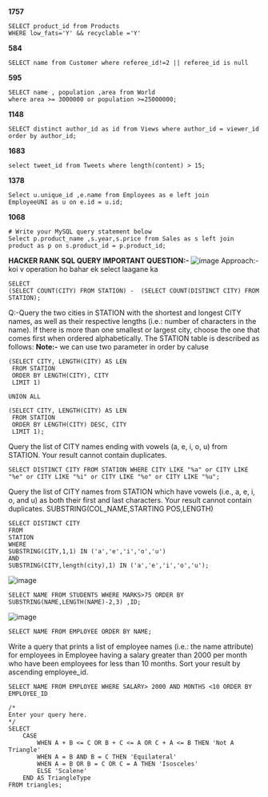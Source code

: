 **1757**
```
SELECT product_id from Products 
WHERE low_fats='Y' && recyclable ='Y'
```
**584**
```
SELECT name from Customer where referee_id!=2 || referee_id is null
```
**595**
```
SELECT name , population ,area from World
where area >= 3000000 or population >=25000000;
```
**1148**
```
SELECT distinct author_id as id from Views where author_id = viewer_id order by author_id;
```
**1683**
```
select tweet_id from Tweets where length(content) > 15;
```
**1378**
```
Select u.unique_id ,e.name from Employees as e left join
EmployeeUNI as u on e.id = u.id;
```
**1068**
```
# Write your MySQL query statement below
Select p.product_name ,s.year,s.price from Sales as s left join product as p on s.product_id = p.product_id;
```
**HACKER RANK SQL QUERY IMPORTANT QUESTION:-**
![image](https://github.com/user-attachments/assets/8ce95526-911d-4546-a7e9-3e08f2f534f7)
Approach:- koi v operation ho bahar ek select laagane ka
```
SELECT
(SELECT COUNT(CITY) FROM STATION) -  (SELECT COUNT(DISTINCT CITY) FROM STATION);
```
Q:-Query the two cities in STATION with the shortest and longest CITY names, as well as their respective lengths (i.e.: number of characters in the name). If there is more than one smallest or largest city, choose the one that comes first when ordered alphabetically.
The STATION table is described as follows:
**Note:-** we can use two parameter in order by  caluse

```
(SELECT CITY, LENGTH(CITY) AS LEN
 FROM STATION
 ORDER BY LENGTH(CITY), CITY
 LIMIT 1)
 
UNION ALL

(SELECT CITY, LENGTH(CITY) AS LEN
 FROM STATION
 ORDER BY LENGTH(CITY) DESC, CITY
 LIMIT 1);
```
Query the list of CITY names ending with vowels (a, e, i, o, u) from STATION. Your result cannot contain duplicates.
```
SELECT DISTINCT CITY FROM STATION WHERE CITY LIKE "%a" or CITY LIKE "%e" or CITY LIKE "%i" or CITY LIKE "%o" or CITY LIKE "%u";
```
Query the list of CITY names from STATION which have vowels (i.e., a, e, i, o, and u) as both their first and last characters. Your result cannot contain duplicates.
SUBSTRING(COL_NAME,STARTING POS,LENGTH)
```
SELECT DISTINCT CITY 
FROM 
STATION
WHERE 
SUBSTRING(CITY,1,1) IN ('a','e','i','o','u')
AND 
SUBSTRING(CITY,length(city),1) IN ('a','e','i','o','u');
```

![image](https://github.com/user-attachments/assets/8739bb60-a7eb-4bc8-9b00-9ffeb59c5a14)
```
SELECT NAME FROM STUDENTS WHERE MARKS>75 ORDER BY
SUBSTRING(NAME,LENGTH(NAME)-2,3) ,ID;
```
![image](https://github.com/user-attachments/assets/847a7ef4-172a-461f-aead-cbdd838e8e68)
```
SELECT NAME FROM EMPLOYEE ORDER BY NAME;
```
Write a query that prints a list of employee names (i.e.: the name attribute) for employees in Employee having a salary greater than 2000 per month who have been employees for less than 10 months. Sort your result by ascending employee_id.
```
SELECT NAME FROM EMPLOYEE WHERE SALARY> 2000 AND MONTHS <10 ORDER BY EMPLOYEE_ID
```

```
/*
Enter your query here.
*/
SELECT  
    CASE 
        WHEN A + B <= C OR B + C <= A OR C + A <= B THEN 'Not A Triangle'
        WHEN A = B AND B = C THEN 'Equilateral'
        WHEN A = B OR B = C OR C = A THEN 'Isosceles'
        ELSE 'Scalene'
    END AS TriangleType
FROM triangles;
```

